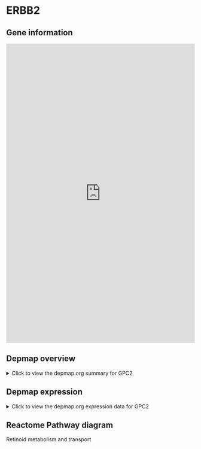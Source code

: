 <h1>ERBB2</h1>

<h2>Gene information</h2>
<iframe src="https://depmap.org/portal/gene/GPC2?tab=about" style="border:none;width:100%;height:800px"></iframe>

<h2>Depmap overview</h2>
<details>
  <summary>Click to view the depmap.org summary for GPC2</summary>
  <iframe src="https://depmap.org/portal/gene/GPC2?tab=overview" style="border:none;width:100%;height:800px"></iframe>
</details>

<h2>Depmap expression</h2>
<details>
  <summary>Click to view the depmap.org expression data for GPC2</summary>
  <iframe src="https://depmap.org/portal/gene/GPC2?tab=characterization" style="border:none;width:100%;height:800px"></iframe>
</details>



<h2>Reactome Pathway diagram</h2>
Retinoid metabolism and transport
<div id="diagramHolder"></div>

<script>
    //Creating the Reactome Diagram widget
    //Take into account a proxy needs to be set up in your server side pointing to www.reactome.org
    function onReactomeDiagramReady(){  //This function is automatically called when the widget code is ready to be used
        var diagram = Reactome.Diagram.create({
            "placeHolder" : "diagramHolder",
            "width" : 900,
            "height" : 500
        });

        //Initialising it to the "Hemostasis" pathway
        diagram.loadDiagram("R-HSA-975634");

        //Adding different listeners

        diagram.onDiagramLoaded(function (loaded) {
            console.info("Loaded ", loaded);
            diagram.flagItems("BAD");
	    diagram.flagItems("Q92934");
            if (loaded == "R-HSA-975634") diagram.selectItem("R-HSA-975634");
        });

     }
</script>



